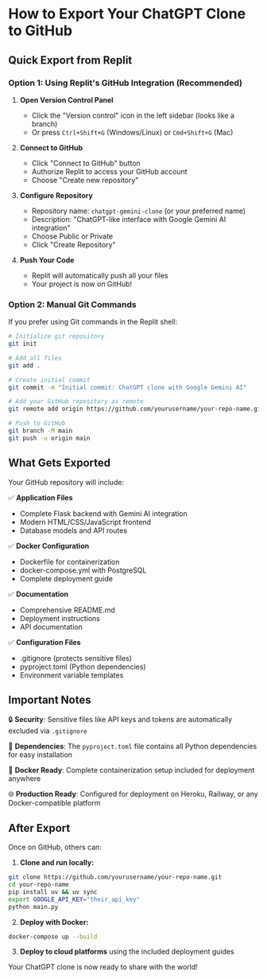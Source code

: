 # How to Export Your ChatGPT Clone to GitHub

## Quick Export from Replit

### Option 1: Using Replit's GitHub Integration (Recommended)

1. **Open Version Control Panel**
   - Click the "Version control" icon in the left sidebar (looks like a branch)
   - Or press `Ctrl+Shift+G` (Windows/Linux) or `Cmd+Shift+G` (Mac)

2. **Connect to GitHub**
   - Click "Connect to GitHub" button
   - Authorize Replit to access your GitHub account
   - Choose "Create new repository"

3. **Configure Repository**
   - Repository name: `chatgpt-gemini-clone` (or your preferred name)
   - Description: "ChatGPT-like interface with Google Gemini AI integration"
   - Choose Public or Private
   - Click "Create Repository"

4. **Push Your Code**
   - Replit will automatically push all your files
   - Your project is now on GitHub!

### Option 2: Manual Git Commands

If you prefer using Git commands in the Replit shell:

```bash
# Initialize git repository
git init

# Add all files
git add .

# Create initial commit
git commit -m "Initial commit: ChatGPT clone with Google Gemini AI"

# Add your GitHub repository as remote
git remote add origin https://github.com/yourusername/your-repo-name.git

# Push to GitHub
git branch -M main
git push -u origin main
```

## What Gets Exported

Your GitHub repository will include:

✅ **Application Files**
- Complete Flask backend with Gemini AI integration
- Modern HTML/CSS/JavaScript frontend
- Database models and API routes

✅ **Docker Configuration**
- Dockerfile for containerization
- docker-compose.yml with PostgreSQL
- Complete deployment guide

✅ **Documentation**
- Comprehensive README.md
- Deployment instructions
- API documentation

✅ **Configuration Files**
- .gitignore (protects sensitive files)
- pyproject.toml (Python dependencies)
- Environment variable templates

## Important Notes

🔒 **Security**: Sensitive files like API keys and tokens are automatically excluded via `.gitignore`

📝 **Dependencies**: The `pyproject.toml` file contains all Python dependencies for easy installation

🐳 **Docker Ready**: Complete containerization setup included for deployment anywhere

🌐 **Production Ready**: Configured for deployment on Heroku, Railway, or any Docker-compatible platform

## After Export

Once on GitHub, others can:

1. **Clone and run locally:**
```bash
git clone https://github.com/yourusername/your-repo-name.git
cd your-repo-name
pip install uv && uv sync
export GOOGLE_API_KEY="their_api_key"
python main.py
```

2. **Deploy with Docker:**
```bash
docker-compose up --build
```

3. **Deploy to cloud platforms** using the included deployment guides

Your ChatGPT clone is now ready to share with the world!